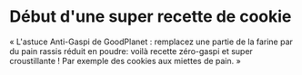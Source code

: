﻿# Début d'une super recette de cookie

« L'astuce Anti-Gaspi de GoodPlanet : remplacez une partie de la farine par du pain rassis réduit en poudre: voilà recette zéro-gaspi et super croustillante ! Par exemple des cookies aux miettes de pain. »
